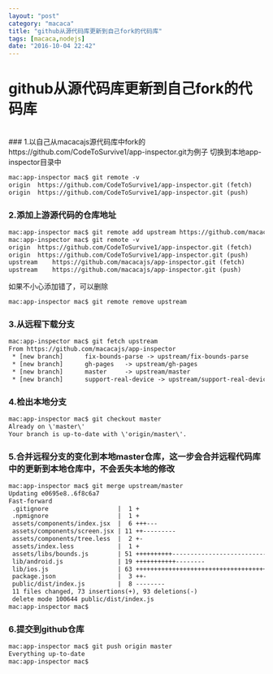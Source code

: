 ```yaml
---
layout: "post"
category: "macaca"
title: "github从源代码库更新到自己fork的代码库"
tags: [macaca,nodejs]
date: "2016-10-04 22:42"
---
```


# github从源代码库更新到自己fork的代码库
<br>
### 1.以自己从macacajs源代码库中fork的https://github.com/CodeToSurvive1/app-inspector.git为例子
切换到本地app-inspector目录中

```xml
mac:app-inspector mac$ git remote -v
origin	https://github.com/CodeToSurvive1/app-inspector.git (fetch)
origin	https://github.com/CodeToSurvive1/app-inspector.git (push)

```

### 2.添加上游源代码的仓库地址

```xml
mac:app-inspector mac$ git remote add upstream https://github.com/macacajs/app-inspector.git
mac:app-inspector mac$ git remote -v
origin	https://github.com/CodeToSurvive1/app-inspector.git (fetch)
origin	https://github.com/CodeToSurvive1/app-inspector.git (push)
upstream	https://github.com/macacajs/app-inspector.git (fetch)
upstream	https://github.com/macacajs/app-inspector.git (push)
```

如果不小心添加错了，可以删除

```xml
mac:app-inspector mac$ git remote remove upstream
```

### 3.从远程下载分支

```xml
mac:app-inspector mac$ git fetch upstream
From https://github.com/macacajs/app-inspector
 * [new branch]      fix-bounds-parse -> upstream/fix-bounds-parse
 * [new branch]      gh-pages   -> upstream/gh-pages
 * [new branch]      master     -> upstream/master
 * [new branch]      support-real-device -> upstream/support-real-device
```

### 4.检出本地分支

```xml
mac:app-inspector mac$ git checkout master
Already on \'master\'
Your branch is up-to-date with \'origin/master\'.
```

### 5.合并远程分支的变化到本地master仓库，这一步会合并远程代码库中的更新到本地仓库中，不会丢失本地的修改

```xml
mac:app-inspector mac$ git merge upstream/master
Updating e0695e8..6f8c6a7
Fast-forward
 .gitignore                   |  1 +
 .npmignore                   |  1 +
 assets/components/index.jsx  |  6 +++---
 assets/components/screen.jsx | 11 ++---------
 assets/components/tree.less  |  2 +-
 assets/index.less            |  1 +
 assets/libs/bounds.js        | 51 ++++++++++-----------------------------------------
 lib/android.js               | 19 +++++++++++--------
 lib/ios.js                   | 63 +++++++++++++++++++++++++++++++++++++++++----------------------
 package.json                 |  3 ++-
 public/dist/index.js         |  8 --------
 11 files changed, 73 insertions(+), 93 deletions(-)
 delete mode 100644 public/dist/index.js
mac:app-inspector mac$
```

### 6.提交到github仓库

```xml
mac:app-inspector mac$ git push origin master
Everything up-to-date
mac:app-inspector mac$
```
